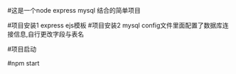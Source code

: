 #这是一个node express mysql 结合的简单项目

#项目安装1 express  ejs模板
#项目安装2 mysql   config文件里面配置了数据库连接信息,自行更改字段与表名

#项目启动

#npm start